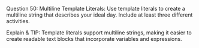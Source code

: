 Question 50: Multiline Template Literals: Use template literals to create a multiline string that describes your ideal day. Include at least three different activities.

Explain & TIP: Template literals support multiline strings, making it easier to create readable text blocks that incorporate variables and expressions.
